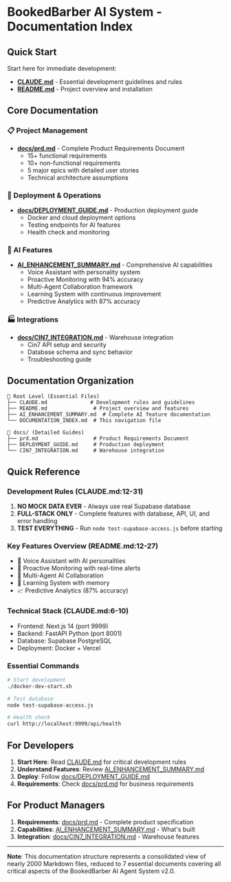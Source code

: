 # BookedBarber AI System - Documentation Index

## Quick Start
Start here for immediate development:
- **[CLAUDE.md](./CLAUDE.md)** - Essential development guidelines and rules
- **[README.md](./README.md)** - Project overview and installation

## Core Documentation

### 📋 Project Management
- **[docs/prd.md](./docs/prd.md)** - Complete Product Requirements Document
  - 15+ functional requirements
  - 10+ non-functional requirements  
  - 5 major epics with detailed user stories
  - Technical architecture assumptions

### 🚀 Deployment & Operations
- **[docs/DEPLOYMENT_GUIDE.md](./docs/DEPLOYMENT_GUIDE.md)** - Production deployment guide
  - Docker and cloud deployment options
  - Testing endpoints for AI features
  - Health check and monitoring

### 🤖 AI Features
- **[AI_ENHANCEMENT_SUMMARY.md](./AI_ENHANCEMENT_SUMMARY.md)** - Comprehensive AI capabilities
  - Voice Assistant with personality system
  - Proactive Monitoring with 94% accuracy
  - Multi-Agent Collaboration framework
  - Learning System with continuous improvement
  - Predictive Analytics with 87% accuracy

### 🏭 Integrations
- **[docs/CIN7_INTEGRATION.md](./docs/CIN7_INTEGRATION.md)** - Warehouse integration
  - Cin7 API setup and security
  - Database schema and sync behavior
  - Troubleshooting guide

## Documentation Organization

```
📁 Root Level (Essential Files)
├── CLAUDE.md              # Development rules and guidelines
├── README.md               # Project overview and features  
├── AI_ENHANCEMENT_SUMMARY.md  # Complete AI feature documentation
└── DOCUMENTATION_INDEX.md  # This navigation file

📁 docs/ (Detailed Guides)
├── prd.md                  # Product Requirements Document
├── DEPLOYMENT_GUIDE.md     # Production deployment
└── CIN7_INTEGRATION.md     # Warehouse integration
```

## Quick Reference

### Development Rules (CLAUDE.md:12-31)
1. **NO MOCK DATA EVER** - Always use real Supabase database
2. **FULL-STACK ONLY** - Complete features with database, API, UI, and error handling
3. **TEST EVERYTHING** - Run `node test-supabase-access.js` before starting

### Key Features Overview (README.md:12-27)
- 🎤 Voice Assistant with AI personalities
- 🔔 Proactive Monitoring with real-time alerts
- 👥 Multi-Agent AI Collaboration
- 🧠 Learning System with memory
- 📈 Predictive Analytics (87% accuracy)

### Technical Stack (CLAUDE.md:6-10)
- Frontend: Next.js 14 (port 9999)
- Backend: FastAPI Python (port 8001)  
- Database: Supabase PostgreSQL
- Deployment: Docker + Vercel

### Essential Commands
```bash
# Start development
./docker-dev-start.sh

# Test database
node test-supabase-access.js

# Health check
curl http://localhost:9999/api/health
```

## For Developers

1. **Start Here**: Read [CLAUDE.md](./CLAUDE.md) for critical development rules
2. **Understand Features**: Review [AI_ENHANCEMENT_SUMMARY.md](./AI_ENHANCEMENT_SUMMARY.md)
3. **Deploy**: Follow [docs/DEPLOYMENT_GUIDE.md](./docs/DEPLOYMENT_GUIDE.md)
4. **Requirements**: Check [docs/prd.md](./docs/prd.md) for business requirements

## For Product Managers

1. **Requirements**: [docs/prd.md](./docs/prd.md) - Complete product specification
2. **Capabilities**: [AI_ENHANCEMENT_SUMMARY.md](./AI_ENHANCEMENT_SUMMARY.md) - What's built
3. **Integration**: [docs/CIN7_INTEGRATION.md](./docs/CIN7_INTEGRATION.md) - Warehouse features

---

**Note**: This documentation structure represents a consolidated view of nearly 2000 Markdown files, reduced to 7 essential documents covering all critical aspects of the BookedBarber AI Agent System v2.0.